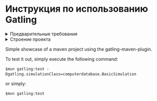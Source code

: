 Инструкция по использованию Gatling
===================================

<details>
    <summary>Предварительные требования</summary>
    
    Java Version
    Gatling поддерживает 64битную версию OpenJDK 8 и OpenJDK 11 с HotSpot.
    
    Scala Version
    Для Gatling 3.5 требуется Scala 2.13. Для версий Gatling с 3.0 до 3.4 требуется Scala 2.12.
    
    Build Tool
    В зависимости от инструмента скачайте необходимую версию демо проекта.
    В данном примере мы будем использовать Maven.
    Maven https://github.com/gatling/gatling-maven-plugin-demo
    Sbt https://github.com/gatling/gatling-sbt-plugin-demo
    Gradle https://github.com/gatling/gatling-gradle-plugin-demo
</details>

<details>
    <summary>Строение проекта</summary>
    
    ![structure](img/structure.png)
    
</details> 

Simple showcase of a maven project using the gatling-maven-plugin.

To test it out, simply execute the following command:

    $mvn gatling:test -Dgatling.simulationClass=computerdatabase.BasicSimulation

or simply:

    $mvn gatling:test
